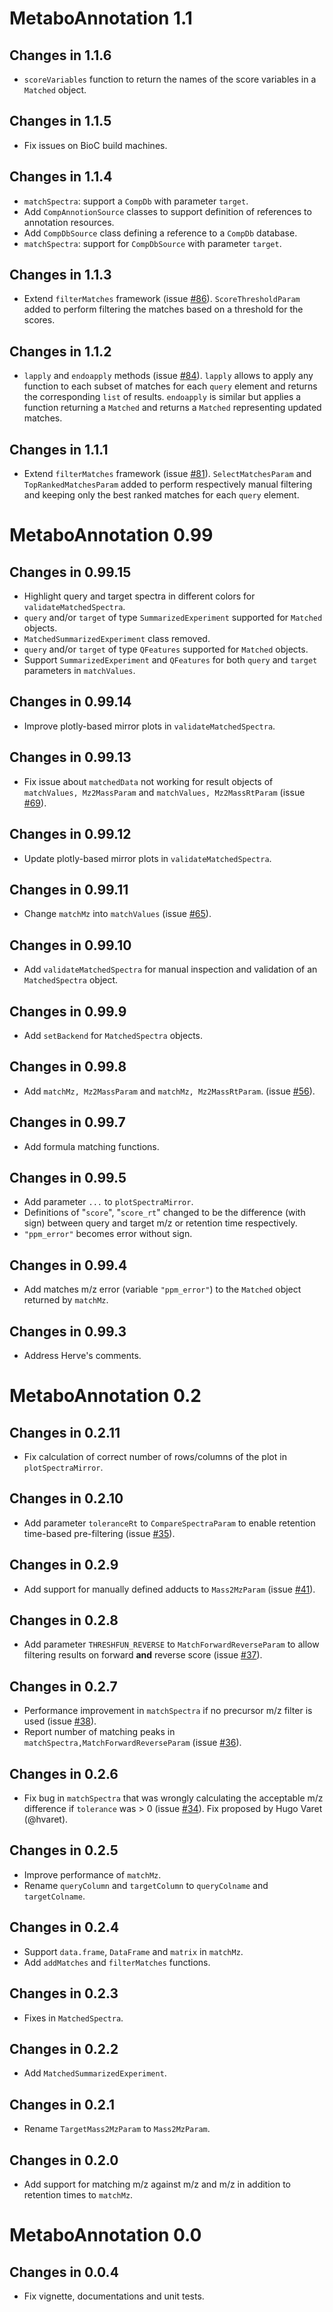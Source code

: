 # MetaboAnnotation 1.1

## Changes in 1.1.6

- `scoreVariables` function to return the names of the score variables in a
  `Matched` object.

## Changes in 1.1.5

- Fix issues on BioC build machines.

## Changes in 1.1.4

- `matchSpectra`: support a `CompDb` with parameter `target`.
- Add `CompAnnotionSource` classes to support definition of references to
  annotation resources.
- Add `CompDbSource` class defining a reference to a `CompDb` database.
- `matchSpectra`: support for `CompDbSource` with parameter `target`.

## Changes in 1.1.3

- Extend `filterMatches` framework (issue
  [#86](https://github.com/rformassspectrometry/MetaboAnnotation/issues/86)).
  `ScoreThresholdParam` added to perform filtering the matches based on a
  threshold for the scores.

## Changes in 1.1.2

- `lapply` and `endoapply` methods (issue
  [#84](https://github.com/rformassspectrometry/MetaboAnnotation/issues/84)).
  `lapply` allows to apply any function to each subset of matches for each
  `query` element and returns the corresponding `list` of results.
  `endoapply` is similar but applies a function returning a `Matched` and
  returns a `Matched` representing updated matches.

## Changes in 1.1.1

- Extend `filterMatches` framework (issue
  [#81](https://github.com/rformassspectrometry/MetaboAnnotation/issues/81)).
  `SelectMatchesParam` and `TopRankedMatchesParam` added to perform respectively
  manual filtering and keeping only the best ranked matches for each `query`
  element.

# MetaboAnnotation 0.99

## Changes in 0.99.15

- Highlight query and target spectra in different colors for
  `validateMatchedSpectra`.
- `query` and/or `target` of type `SummarizedExperiment` supported for
  `Matched` objects.
- `MatchedSummarizedExperiment` class removed.
- `query` and/or `target` of type `QFeatures` supported for `Matched` objects.
- Support `SummarizedExperiment` and `QFeatures` for both `query` and `target`
  parameters in `matchValues`.

## Changes in 0.99.14

- Improve plotly-based mirror plots in `validateMatchedSpectra`.

## Changes in 0.99.13

- Fix issue about `matchedData` not working for result objects of
  `matchValues, Mz2MassParam` and `matchValues, Mz2MassRtParam` (issue
  [#69](https://github.com/rformassspectrometry/MetaboAnnotation/issues/69)).

## Changes in 0.99.12

- Update plotly-based mirror plots in `validateMatchedSpectra`.

## Changes in 0.99.11

- Change `matchMz` into `matchValues` (issue
  [#65](https://github.com/rformassspectrometry/MetaboAnnotation/issues/65)).

## Changes in 0.99.10

- Add `validateMatchedSpectra` for manual inspection and validation of an
  `MatchedSpectra` object.

## Changes in 0.99.9

- Add `setBackend` for `MatchedSpectra` objects.

## Changes in 0.99.8

- Add `matchMz, Mz2MassParam` and `matchMz, Mz2MassRtParam`. (issue
  [#56](https://github.com/rformassspectrometry/MetaboAnnotation/issues/56)).

## Changes in 0.99.7

- Add formula matching functions.

## Changes in 0.99.5

- Add parameter `...` to `plotSpectraMirror`.
- Definitions of "`score`", "`score_rt`" changed to be the difference
  (with sign) between query and target m/z or retention time respectively.
- `"ppm_error"` becomes error without sign.

## Changes in 0.99.4

- Add matches m/z error (variable `"ppm_error"`) to the `Matched` object
  returned by `matchMz`.

## Changes in 0.99.3

- Address Herve's comments.


# MetaboAnnotation 0.2

## Changes in 0.2.11

- Fix calculation of correct number of rows/columns of the plot in
  `plotSpectraMirror`.

## Changes in 0.2.10

- Add parameter `toleranceRt` to `CompareSpectraParam` to enable retention
  time-based pre-filtering (issue
  [#35](https://github.com/rformassspectrometry/MetaboAnnotation/issues/35)).

## Changes in 0.2.9

- Add support for manually defined adducts to `Mass2MzParam` (issue
  [#41](https://github.com/rformassspectrometry/MetaboAnnotation/issues/41)).

## Changes in 0.2.8

- Add parameter `THRESHFUN_REVERSE` to `MatchForwardReverseParam` to allow
  filtering results on forward **and** reverse score (issue
  [#37](https://github.com/rformassspectrometry/MetaboAnnotation/issues/37)).

## Changes in 0.2.7

- Performance improvement in `matchSpectra` if no precursor m/z filter is used
  (issue
  [#38](https://github.com/rformassspectrometry/MetaboAnnotation/issues/38)).
- Report number of matching peaks in `matchSpectra,MatchForwardReverseParam`
  (issue
  [#36](https://github.com/rformassspectrometry/MetaboAnnotation/issues/36)).

## Changes in 0.2.6

- Fix bug in `matchSpectra` that was wrongly calculating the acceptable m/z
  difference if `tolerance` was > 0 (issue
  [#34](https://github.com/rformassspectrometry/MetaboAnnotation/issues/34)).
  Fix proposed by Hugo Varet (@hvaret).

## Changes in 0.2.5

- Improve performance of `matchMz`.
- Rename `queryColumn` and `targetColumn` to `queryColname` and `targetColname`.

## Changes in 0.2.4

- Support `data.frame`, `DataFrame` and `matrix` in `matchMz`.
- Add `addMatches` and `filterMatches` functions.

## Changes in 0.2.3

- Fixes in `MatchedSpectra`.

## Changes in 0.2.2

- Add `MatchedSummarizedExperiment`.

## Changes in 0.2.1

- Rename `TargetMass2MzParam` to `Mass2MzParam`.

## Changes in 0.2.0

- Add support for matching m/z against m/z and m/z in addition to retention
  times to `matchMz`.

# MetaboAnnotation 0.0

## Changes in 0.0.4

- Fix vignette, documentations and unit tests.

